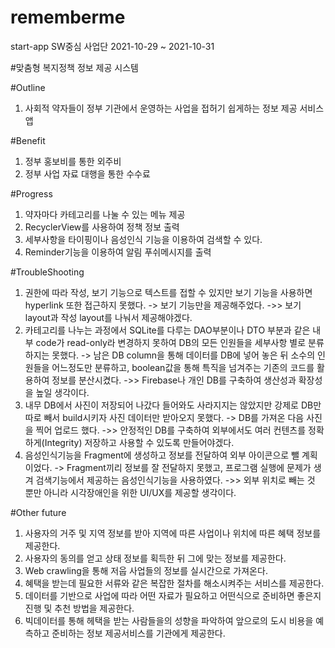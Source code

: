 # rememberme
start-app
SW중심 사업단 2021-10-29 ~ 2021-10-31

#맞춤형 복지정책 정보 제공 시스템

#Outline
1. 사회적 약자들이 정부 기관에서 운영하는 사업을 접허기 쉽게하는 정보 제공 서비스 앱

#Benefit
1. 정부 홍보비를 통한 외주비
2. 정부 사업 자료 대행을 통한 수수료

#Progress
1. 약자마다 카테고리를 나눌 수 있는 메뉴 제공
2. RecyclerView를 사용하여 정책 정보 출력
3. 세부사항을 타이핑이나 음성인식 기능을 이용하여 검색할 수 있다.
4. Reminder기능을 이용하여 알림 푸쉬메시지를 출력

#TroubleShooting
1. 권한에 따라 작성, 보기 기능으로 텍스트를 접할 수 있지만 보기 기능을 사용하면 hyperlink 또한 접근하지 못했다. -> 보기 기능만을 제공해주었다. ->> 보기 layout과 작성 layout를 나눠서 제공해야겠다.
2. 카테고리를 나누는 과정에서 SQLite를 다루는 DAO부분이나 DTO 부분과 같은 내부 code가 read-only라 변경하지 못하여 DB의 모든 인원들을 세부사항 별로 분류하지는 못했다. -> 남은 DB column을 통해 데이터를 DB에 넣어 놓은 뒤 소수의 인원들을 어느정도만 분류하고, boolean값을 통해 특직을 넘겨주는 기존의 코드를 활용하여 정보를 분산시켰다. ->> Firebase나 개인 DB를 구축하여 생산성과 확장성을 높일 생각이다.
3. 내무 DB에서 사진이 저장되어 나갔다 들어와도 사라지지는 않았지만 강제로 DB만 따로 빼서 build시키자 사진 데이터만 받아오지 못했다. -> DB를 가져온 다음 사진을 찍어 업로드 했다. ->> 안정적인 DB를 구축하여 외부에서도 여러 컨텐츠를 정확하게(Integrity) 저장하고 사용할 수 있도록 만들어야겠다.
4. 음성인식기능을 Fragment에 생성하고 정보를 전달하여 외부 아이콘으로 뺄 계획이었다. -> Fragment끼리 정보를 잘 전달하지 못했고, 프로그램 실행에 문제가 생겨 검색기능에서 제공하는 음성인식기능을 사용하였다. ->> 외부 위치로 빼는 것 뿐만 아니라 시각장애인을 위한 UI/UX를 제공할 생각이다.

#Other future
1. 사용자의 거주 및 지역 정보를 받아 지역에 따른 사업이나 위치에 따른 혜택 정보를 제공한다.
2. 사용자의 동의를 얻고 상태 정보를 획득한 뒤 그에 맞는 정보를 제공한다.
3. Web crawling을 통해 저웁 사업들의 정보를 실시간으로 가져온다.
4. 혜택을 받는데 필요한 서류와 같은 복잡한 절차를 해소시켜주는 서비스를 제공한다.  
5. 데이터를 기반으로 사업에 따라 어떤 자료가 필요하고 어떤식으로 준비하면 좋은지 진행 및 추천 방법을 제공한다.
6. 빅데이터를 통해 헤택을 받는 사람들을의 성향을 파악하여 앞으로의 도시 비용을 예측하고 준비하는 정보 제공서비스를 기관에게 제공한다.
